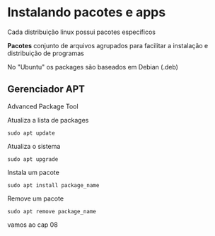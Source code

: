 # Instalando pacotes e apps

Cada distribuição linux possui pacotes específicos

**Pacotes** conjunto de arquivos agrupados para facilitar a instalação e distribuição de programas

No "Ubuntu" os packages são baseados em Debian (.deb)

## Gerenciador APT

Advanced Package Tool

Atualiza a lista de packages
```shell
sudo apt update
```

Atualiza o sistema
```shell
sudo apt upgrade
```

Instala um pacote
```shell
sudo apt install package_name
```

Remove um pacote
```shell
sudo apt remove package_name
```

vamos ao cap 08